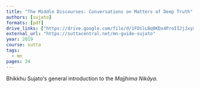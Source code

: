 ```yaml
---
title: "The Middle Discourses: Conversations on Matters of Deep Truth"
authors: [sujato]
formats: [pdf]
drive_links: ["https://drive.google.com/file/d/1FOslLBq0KDx4ProIIJjJxyXe1Py1kPQD/view?usp=drivesdk"]
external_url: "https://suttacentral.net/mn-guide-sujato"
year: 2019
course: sutta
tags:
  - mn
pages: 24
---
```


Bhikkhu Sujato's general introduction to the *Majjhima Nikāya*.